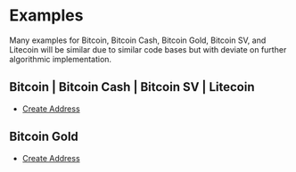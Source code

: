 # Examples

Many examples for Bitcoin, Bitcoin Cash, Bitcoin Gold, Bitcoin SV, and Litecoin will be similar due to similar code bases but with deviate on further algorithmic implementation.

## Bitcoin | Bitcoin Cash | Bitcoin SV | Litecoin

* [Create Address](./examples/utxo/create-address.ts)

## Bitcoin Gold

* [Create Address](./examples/utxo/create-address-btg.ts)
